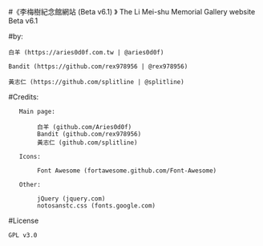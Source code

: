 #《李梅樹紀念館網站 (Beta v6.1) 》
The Li Mei-shu Memorial Gallery website Beta v6.1

#by:
    
    白羊 (https://aries0d0f.com.tw | @aries0d0f)
    
    Bandit (https://github.com/rex978956 | @rex978956)
    
    黃志仁 (https://github.com/splitline | @splitline)
    

#Credits:

	   Main page:
        
            白羊 (github.com/Aries0d0f)
            Bandit (github.com/rex978956)
            黃志仁 (github.com/splitline)

	   Icons:
            
            Font Awesome (fortawesome.github.com/Font-Awesome)

	   Other:
       
            jQuery (jquery.com)
            notosanstc.css (fonts.google.com)
            
#License

    GPL v3.0